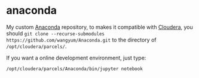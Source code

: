 # anaconda

My custom [Anaconda](https://www.continuum.io/) repository, to makes it compatible with [Cloudera](http://www.cloudera.com), you should `git clone --recurse-submodules https://github.com/wangyum/Anaconda.git` to the directory of `/opt/cloudera/parcels/`.

If you want a online development environment, just type:
```
/opt/cloudera/parcels/Anaconda/bin/jupyter notebook
```
